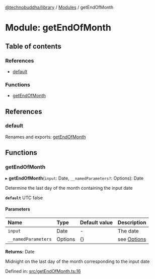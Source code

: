 [@technobuddha/library](../..) / [Modules](../Modules.md) / getEndOfMonth

# Module: getEndOfMonth

## Table of contents

### References

- [default](getendofmonth.md#default)

### Functions

- [getEndOfMonth](getendofmonth.md#getendofmonth)

## References

### default

Renames and exports: [getEndOfMonth](getendofmonth.md#getendofmonth)

## Functions

### getEndOfMonth

▸ **getEndOfMonth**(`input`: Date, `__namedParameters?`: Options): Date

Determine the last day of the month containing the input date

**`default`** UTC false

#### Parameters

| Name | Type | Default value | Description |
| :------ | :------ | :------ | :------ |
| `input` | Date | - | The date |
| `__namedParameters` | Options | {} | see [Options](almostequals.md#options) |

**Returns:** Date

Midnight on the last day of the month corresponding to the input date

Defined in: [src/getEndOfMonth.ts:16](../../src/getEndOfMonth.ts#L16)
